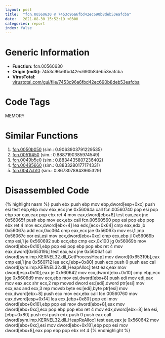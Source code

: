 ```yaml
---
layout: post
title:  "fcn.00560630 @ 7453c96a6fbd42ec690b8deb53eafcba"
date:   2021-08-30 15:52:19 +0300
categories: report
index: false
---
```


# Generic Information
- **Function:** fcn.00560630
- **Origin (md5):** 7453c96a6fbd42ec690b8deb53eafcba
- **VirusTotal:** [virustotal.com/gui/file/7453c96a6fbd42ec690b8deb53eafcba][virustotal_ref]

# Code Tags
<span class="tag" id="MEMORY">MEMORY</span>


# Similar Functions

1. [fcn.0050b050][similar_1_ref] (sim.: 0.9063903791229535)
2. [fcn.0051f450][similar_2_ref] (sim.: 0.8887190385974549)
3. [fcn.0049b5e0][similar_3_ref] (sim.: 0.8834435807236402)
4. [fcn.00485660][similar_4_ref] (sim.: 0.8833280177174331)
5. [fcn.0047cb10][similar_5_ref] (sim.: 0.8673078943965329)


# Disassembled Code

{% highlight nasm %}
push ebx
push ebp
mov ebp,dword[esp+0xc]
push esi
test ebp,ebp
mov ebx,ecx
jne 0x56064a
call fcn.00560740
pop esi
pop ebp
xor eax,eax
pop ebx
ret 4
mov eax,dword[ebx+8]
test eax,eax
jne 0x56065f
push ebp
mov ecx,ebx
call fcn.00560560
pop esi
pop ebp
pop ebx
ret 4
mov ecx,dword[ebx+4]
lea edx,[ecx+0x64]
cmp eax,edx
jb 0x56067a
add ecx,0xc064
cmp eax,ecx
jae 0x56067a
mov esi,1
jmp 0x56067c
xor esi,esi
mov ecx,dword[ebx+0xc]
cmp ecx,ebp
jl 0x56069b
cmp esi,1
je 0x560692
sub ecx,ebp
cmp ecx,0x100
jg 0x56069b
mov dword[ebx+0x10],ebp
pop esi
pop ebp
pop ebx
ret 4
mov eax,dword[0x65319b]
test eax,eax
jne 0x5606af
call dword[sym.imp.KERNEL32.dll_GetProcessHeap]
mov dword[0x65319b],eax
cmp esi,1
jne 0x560712
lea ecx,[ebp+0x80]
push ecx
push 0
push eax
call dword[sym.imp.KERNEL32.dll_HeapAlloc]
test eax,eax
mov dword[esp+0x10],eax
je 0x560642
mov ecx,dword[ebx+0x10]
cmp ebp,ecx
jge 0x5606d9
mov ecx,ebp
mov esi,dword[ebx+8]
push edi
mov edi,eax
mov eax,ecx
shr ecx,2
rep movsd dword es:[edi],dword ptr[esi]
mov ecx,eax
and ecx,3
rep movsb byte es:[edi],byte ptr[esi]
mov ecx,dword[ebx+8]
push ecx
mov ecx,ebx
call fcn.00560760
mov eax,dword[esp+0x14]
lea ecx,[ebp+0x80]
pop edi
mov dword[ebx+0x10],ebp
pop esi
mov dword[ebx+8],eax
mov dword[ebx+0xc],ecx
pop ebp
pop ebx
ret 4
mov edx,dword[ebx+8]
lea esi,[ebp+0x80]
push esi
push edx
push 0
push eax
call dword[sym.imp.KERNEL32.dll_HeapReAlloc]
test eax,eax
je 0x560642
mov dword[ebx+0xc],esi
mov dword[ebx+0x10],ebp
pop esi
mov dword[ebx+8],eax
pop ebp
pop ebx
ret 4
{% endhighlight %}


[similar_1_ref]: /report/fcn.0050b050@7453c96a6fbd42ec690b8deb53eafcba
[similar_2_ref]: /report/fcn.0051f450@7453c96a6fbd42ec690b8deb53eafcba
[similar_3_ref]: /report/fcn.0049b5e0@7453c96a6fbd42ec690b8deb53eafcba
[similar_4_ref]: /report/fcn.00485660@a9fa810a69d3f4d771518b9f44e2d98d
[similar_5_ref]: /report/fcn.0047cb10@a9fa810a69d3f4d771518b9f44e2d98d
[virustotal_ref]: https://www.virustotal.com/gui/file/7453c96a6fbd42ec690b8deb53eafcba